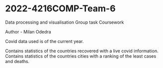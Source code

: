 # 2022-4216COMP-Team-6
Data processing and visualisation Group task Coursework

Author - Milan Odedra

Covid data used is of the current year.

Contains statistics of the countries recovered with a live covid information.<br/>
Contains statistics of the countries cities with a ranking of the least cases and deaths.  





